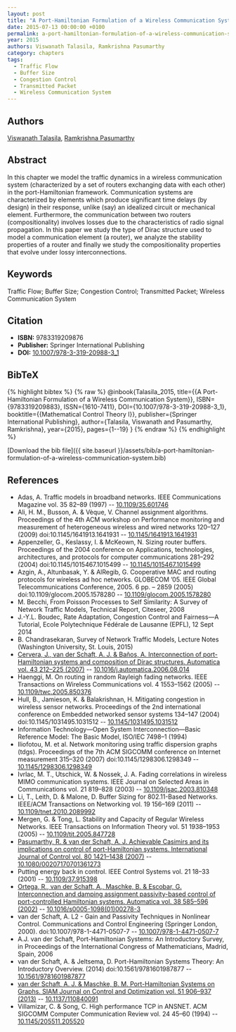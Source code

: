 ```yaml
---
layout: post
title: "A Port-Hamiltonian Formulation of a Wireless Communication System"
date: 2015-07-13 00:00:00 +0100
permalink: a-port-hamiltonian-formulation-of-a-wireless-communication-system
year: 2015
authors: Viswanath Talasila, Ramkrishna Pasumarthy
category: chapters
tags:
  - Traffic Flow
  - Buffer Size
  - Congestion Control
  - Transmitted Packet
  - Wireless Communication System
---
```

 
## Authors
[Viswanath Talasila](authors/viswanath-talasila), [Ramkrishna Pasumarthy](authors/ramkrishna-pasumarthy)
 
## Abstract
In this chapter we model the traffic dynamics in a wireless communication system (characterized by a set of routers exchanging data with each other) in the port-Hamiltonian framework. Communication systems are characterized by elements which produce significant time delays (by design) in their response, unlike (say) an idealized circuit or mechanical element. Furthermore, the communication between two routers (compositionality) involves losses due to the characteristics of radio signal propagation. In this paper we study the type of Dirac structure used to model a communication element (a router), we analyze the stability properties of a router and finally we study the compositionality properties that evolve under lossy interconnections.
 
## Keywords
Traffic Flow; Buffer Size; Congestion Control; Transmitted Packet; Wireless Communication System
 
## Citation
- **ISBN:** 9783319209876
- **Publisher:** Springer International Publishing
- **DOI:** [10.1007/978-3-319-20988-3_1](https://doi.org/10.1007/978-3-319-20988-3_1)
 
## BibTeX
{% highlight bibtex %}
{% raw %}
@inbook{Talasila_2015,
  title={{A Port-Hamiltonian Formulation of a Wireless Communication System}},
  ISBN={9783319209883},
  ISSN={1610-7411},
  DOI={10.1007/978-3-319-20988-3_1},
  booktitle={{Mathematical Control Theory I}},
  publisher={Springer International Publishing},
  author={Talasila, Viswanath and Pasumarthy, Ramkrishna},
  year={2015},
  pages={1--19}
}
{% endraw %}
{% endhighlight %}
 
[Download the bib file]({{ site.baseurl }}/assets/bib/a-port-hamiltonian-formulation-of-a-wireless-communication-system.bib)
 
## References
- Adas, A. Traffic models in broadband networks. IEEE Communications Magazine vol. 35 82–89 (1997) -- [10.1109/35.601746](https://doi.org/10.1109/35.601746)
- Ali, H. M., Busson, A. & Vèque, V. Channel assignment algorithms. Proceedings of the 4th ACM workshop on Performance monitoring and measurement of heterogeneous wireless and wired networks 120–127 (2009) doi:10.1145/1641913.1641931 -- [10.1145/1641913.1641931](https://doi.org/10.1145/1641913.1641931)
- Appenzeller, G., Keslassy, I. & McKeown, N. Sizing router buffers. Proceedings of the 2004 conference on Applications, technologies, architectures, and protocols for computer communications 281–292 (2004) doi:10.1145/1015467.1015499 -- [10.1145/1015467.1015499](https://doi.org/10.1145/1015467.1015499)
- Azgin, A., Altunbasak, Y. & AlRegib, G. Cooperative MAC and routing protocols for wireless ad hoc networks. GLOBECOM ’05. IEEE Global Telecommunications Conference, 2005. 6 pp. – 2859 (2005) doi:10.1109/glocom.2005.1578280 -- [10.1109/glocom.2005.1578280](https://doi.org/10.1109/glocom.2005.1578280)
- M. Becchi, From Poisson Processes to Self Similarity: A Survey of Network Traffic Models, Technical Report, Citeseer, 2008
- J.-Y.L. Boudec, Rate Adaptation, Congestion Control and Fairness—A Tutorial, Ecole Polytechnique Fédérale de Lausanne (EPFL), 12 Sept 2014
- B. Chandrasekaran, Survey of Network Traffic Models, Lecture Notes (Washington University, St. Louis, 2015)
- [Cervera, J., van der Schaft, A. J. & Baños, A. Interconnection of port-Hamiltonian systems and composition of Dirac structures. Automatica vol. 43 212–225 (2007)](interconnection-of-port-hamiltonian-systems-and-composition-of-dirac-structures) -- [10.1016/j.automatica.2006.08.014](https://doi.org/10.1016/j.automatica.2006.08.014)
- Haenggi, M. On routing in random Rayleigh fading networks. IEEE Transactions on Wireless Communications vol. 4 1553–1562 (2005) -- [10.1109/twc.2005.850376](https://doi.org/10.1109/twc.2005.850376)
- Hull, B., Jamieson, K. & Balakrishnan, H. Mitigating congestion in wireless sensor networks. Proceedings of the 2nd international conference on Embedded networked sensor systems 134–147 (2004) doi:10.1145/1031495.1031512 -- [10.1145/1031495.1031512](https://doi.org/10.1145/1031495.1031512)
- Information Technology—Open System Interconnection—Basic Reference Model: The Basic Model, ISO/IEC 7498–1 (1994)
- Iliofotou, M. et al. Network monitoring using traffic dispersion graphs (tdgs). Proceedings of the 7th ACM SIGCOMM conference on Internet measurement 315–320 (2007) doi:10.1145/1298306.1298349 -- [10.1145/1298306.1298349](https://doi.org/10.1145/1298306.1298349)
- Ivrlac, M. T., Utschick, W. & Nossek, J. A. Fading correlations in wireless MIMO communication systems. IEEE Journal on Selected Areas in Communications vol. 21 819–828 (2003) -- [10.1109/jsac.2003.810348](https://doi.org/10.1109/jsac.2003.810348)
- Li, T., Leith, D. & Malone, D. Buffer Sizing for 802.11-Based Networks. IEEE/ACM Transactions on Networking vol. 19 156–169 (2011) -- [10.1109/tnet.2010.2089992](https://doi.org/10.1109/tnet.2010.2089992)
- Mergen, G. & Tong, L. Stability and Capacity of Regular Wireless Networks. IEEE Transactions on Information Theory vol. 51 1938–1953 (2005) -- [10.1109/tit.2005.847728](https://doi.org/10.1109/tit.2005.847728)
- [Pasumarthy, R. & van der Schaft, A. J. Achievable Casimirs and its implications on control of port-Hamiltonian systems. International Journal of Control vol. 80 1421–1438 (2007)](achievable-casimirs-and-its-implications-on-control-of-port-hamiltonian-systems) -- [10.1080/00207170701361273](https://doi.org/10.1080/00207170701361273)
- Putting energy back in control. IEEE Control Systems vol. 21 18–33 (2001) -- [10.1109/37.915398](https://doi.org/10.1109/37.915398)
- [Ortega, R., van der Schaft, A., Maschke, B. & Escobar, G. Interconnection and damping assignment passivity-based control of port-controlled Hamiltonian systems. Automatica vol. 38 585–596 (2002)](interconnection-and-damping-assignment-passivity-based-control-of-port-controlled-hamiltonian-systems) -- [10.1016/s0005-1098(01)00278-3](https://doi.org/10.1016/s0005-1098(01)00278-3)
- van der Schaft, A. L2 - Gain and Passivity Techniques in Nonlinear Control. Communications and Control Engineering (Springer London, 2000). doi:10.1007/978-1-4471-0507-7 -- [10.1007/978-1-4471-0507-7](https://doi.org/10.1007/978-1-4471-0507-7)
- A.J. van der Schaft, Port-Hamiltonian Systems: An Introductory Survey, in Proceedings of the International Congress of Mathematicians, Madrid, Spain, 2006
- van der Schaft, A. & Jeltsema, D. Port-Hamiltonian Systems Theory: An Introductory Overview. (2014) doi:10.1561/9781601987877 -- [10.1561/9781601987877](https://doi.org/10.1561/9781601987877)
- [van der Schaft, A. J. & Maschke, B. M. Port-Hamiltonian Systems on Graphs. SIAM Journal on Control and Optimization vol. 51 906–937 (2013)](port-hamiltonian-systems-on-graphs) -- [10.1137/110840091](https://doi.org/10.1137/110840091)
- Villamizar, C. & Song, C. High performance TCP in ANSNET. ACM SIGCOMM Computer Communication Review vol. 24 45–60 (1994) -- [10.1145/205511.205520](https://doi.org/10.1145/205511.205520)

